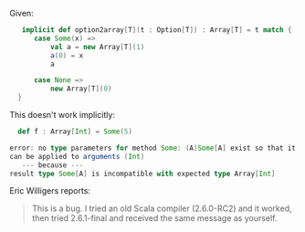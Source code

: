 Given:

```scala
   implicit def option2array[T](t : Option[T]) : Array[T] = t match {
      case Some(x) =>
          val a = new Array[T](1)
          a(0) = x
          a

      case None =>
          new Array[T](0)
  }
```

This doesn't work implicitly:

```scala
  def f : Array[Int] = Some(5)

error: no type parameters for method Some: (A)Some[A] exist so that it
can be applied to arguments (Int)
   --- because ---
result type Some[A] is incompatible with expected type Array[Int]
```

Eric Willigers reports:
> This is a bug. I tried an old Scala compiler (2.6.0-RC2) and it worked,
> then tried 2.6.1-final and received the same message as yourself.
